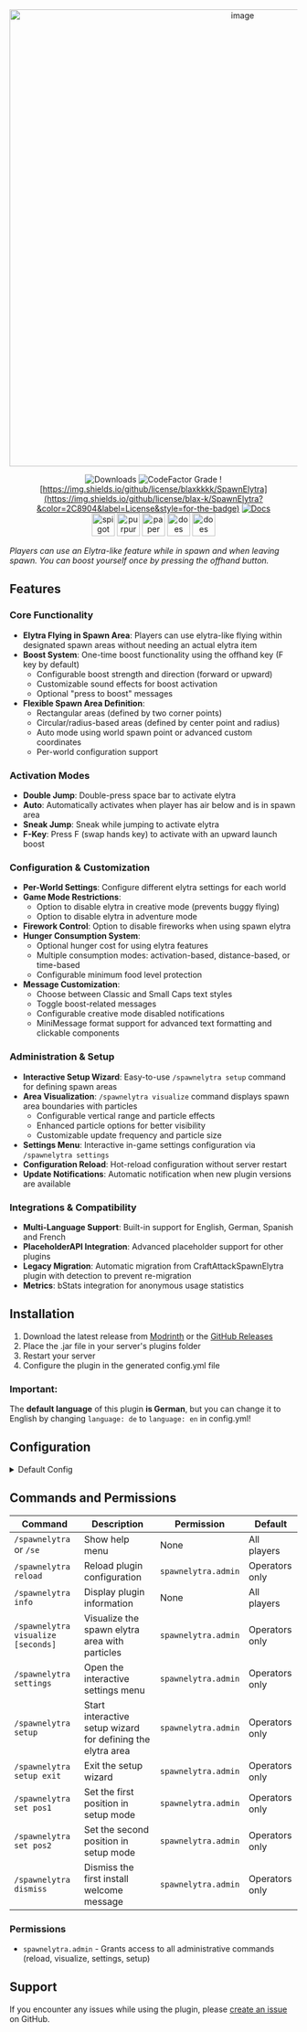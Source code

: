 <div align="center">
  
<img width="800" height=auto alt="image" src="https://github.com/user-attachments/assets/8eec0f17-e161-4c61-b6af-8eb1101b9900" />


![Downloads](https://img.shields.io/modrinth/dt/Egw2R8Fj?logo=modrinth&style=for-the-badge&label=Downloads&color=2C8904)
![CodeFactor Grade](https://img.shields.io/codefactor/grade/github/blax-k/spawnelytra?label=CodeFactor&style=for-the-badge&color=2C8904)
![https://img.shields.io/github/license/blaxkkkk/SpawnElytra](https://img.shields.io/github/license/blax-k/SpawnElytra?&color=2C8904&label=License&style=for-the-badge)
[![Docs](https://img.shields.io/badge/Docs-GitBook-blue?style=for-the-badge&logo=gitbook&color=2C8904)](https://blaxk.gitbook.io/spawnelytra)
<br>
<img alt="spigot" height="40" src="https://cdn.jsdelivr.net/npm/@intergrav/devins-badges@3/assets/compact-minimal/supported/spigot_vector.svg"> <img alt="purpur" height="40" src="https://cdn.jsdelivr.net/npm/@intergrav/devins-badges@3/assets/compact-minimal/supported/purpur_vector.svg"> <img alt="paper" height="40" src="https://cdn.jsdelivr.net/npm/@intergrav/devins-badges@3/assets/compact-minimal/supported/paper_vector.svg">
<img alt="does not support velocity" height="40" src="https://cdn.jsdelivr.net/npm/@intergrav/devins-badges@3/assets/compact-minimal/unsupported/velocity_vector.svg">
<img alt="does not support fabric" height="40" src="https://cdn.jsdelivr.net/npm/@intergrav/devins-badges@3/assets/compact-minimal/unsupported/fabric_vector.svg">
</div>

_Players can use an Elytra-like feature while in spawn and when leaving spawn. You can boost yourself once by pressing the offhand button._

## Features

### Core Functionality
- **Elytra Flying in Spawn Area**: Players can use elytra-like flying within designated spawn areas without needing an actual elytra item
- **Boost System**: One-time boost functionality using the offhand key (F key by default)
  - Configurable boost strength and direction (forward or upward)
  - Customizable sound effects for boost activation
  - Optional "press to boost" messages
- **Flexible Spawn Area Definition**: 
  - Rectangular areas (defined by two corner points)
  - Circular/radius-based areas (defined by center point and radius)
  - Auto mode using world spawn point or advanced custom coordinates
  - Per-world configuration support

### Activation Modes
- **Double Jump**: Double-press space bar to activate elytra
- **Auto**: Automatically activates when player has air below and is in spawn area
- **Sneak Jump**: Sneak while jumping to activate elytra
- **F-Key**: Press F (swap hands key) to activate with an upward launch boost

### Configuration & Customization
- **Per-World Settings**: Configure different elytra settings for each world
- **Game Mode Restrictions**: 
  - Option to disable elytra in creative mode (prevents buggy flying)
  - Option to disable elytra in adventure mode
- **Firework Control**: Option to disable fireworks when using spawn elytra
- **Hunger Consumption System**: 
  - Optional hunger cost for using elytra features
  - Multiple consumption modes: activation-based, distance-based, or time-based
  - Configurable minimum food level protection
- **Message Customization**:
  - Choose between Classic and Small Caps text styles
  - Toggle boost-related messages
  - Configurable creative mode disabled notifications
  - MiniMessage format support for advanced text formatting and clickable components

### Administration & Setup
- **Interactive Setup Wizard**: Easy-to-use `/spawnelytra setup` command for defining spawn areas
- **Area Visualization**: `/spawnelytra visualize` command displays spawn area boundaries with particles
  - Configurable vertical range and particle effects
  - Enhanced particle options for better visibility
  - Customizable update frequency and particle size
- **Settings Menu**: Interactive in-game settings configuration via `/spawnelytra settings`
- **Configuration Reload**: Hot-reload configuration without server restart
- **Update Notifications**: Automatic notification when new plugin versions are available

### Integrations & Compatibility
- **Multi-Language Support**: Built-in support for English, German, Spanish and French
- **PlaceholderAPI Integration**: Advanced placeholder support for other plugins
- **Legacy Migration**: Automatic migration from CraftAttackSpawnElytra plugin with detection to prevent re-migration
- **Metrics**: bStats integration for anonymous usage statistics

## Installation

1. Download the latest release from [Modrinth](https://modrinth.com/plugin/spawn-elytra) or the [GitHub Releases](https://github.com/blax-k/SpawnElytra/releases)
2. Place the .jar file in your server's plugins folder
3. Restart your server
4. Configure the plugin in the generated config.yml file

### Important:
The **default language** of this plugin **is German**, but you can change it to English by changing `language: de` to `language: en` in config.yml!

## Configuration

<details>
<summary>Default Config</summary>

```yaml
# Spawn Elytra Plugin by blaxk
# Plugin Version: 1.4
# Modrinth: https://modrinth.com/plugin/spawn-elytra

# ==========================================
# GLOBAL SETTINGS
# ==========================================

# Available languages: en, de, es, fr, ar
language: en

# Game mode restrictions
game_modes:
  # Automatically disable elytra when player enters creative mode (This prevents buggy flying in Creative)
  disable_in_creative: true
  # If you don't want to disable elytra in adventure mode, set this to false
  disable_in_adventure: false

# Fireworks settings
fireworks:
  # Disable fireworks when using spawn elytra (players can still use fireworks if they have a real elytra equipped)
  disable_in_spawn_elytra: false

# Message settings
messages:
  # Set to false to disable the "press to boost" message
  show_press_to_boost: true
  # Set to false to disable the "boost activated" message
  show_boost_activated: true
  # Set to true to show an actionbar when Elytra is disabled in Creative mode
  show_creative_disabled: false
  # Message style: classic or small_caps
  style: classic

# Visualization settings for /spawnelytra visualize command
visualization:
  # Vertical range above and below player for particle display
  vertical_range: 20
  # Additional vertical range for corner/cardinal pillars
  pillar_vertical_range: 25
  # Particle update frequency (ticks between updates, lower = more frequent)
  update_frequency: 10
  # Particle size multiplier for better visibility from distance
  particle_size: 2.0
  # Enable enhanced particles (brighter colors, additional effects)
  enhanced_particles: true

# Hunger consumption settings (global defaults, can be overridden per-world)
hunger_consumption:
  # Enable hunger consumption while using the spawn elytra features
  enabled: false
  # How hunger should be consumed: activation, distance, or time
  mode: activation
  # Minimum food level to keep (players will never drop below this value)
  minimum_food_level: 0

  activation:
    # Hunger consumed each time the elytra activates
    hunger_cost: 1

  distance:
    # Blocks travelled while gliding before hunger is consumed
    blocks_per_point: 50.0
    # Hunger consumed every time the distance threshold is reached
    hunger_cost: 1

  time:
    # Seconds of gliding before hunger is consumed
    seconds_per_point: 30
    # Hunger consumed each time the timer elapses
    hunger_cost: 1

# ==========================================
# WORLD-SPECIFIC SETTINGS
# ==========================================

# Configure elytra settings per world
worlds:
  # If you want to add another world, copy the entire 'world' section and change the name and preferences
  world:
    # Enable spawn elytra in this world
    enabled: true

    # Activation mode for elytra:
    # double_jump: Player needs to double-press space to activate elytra
    # auto: Automatically activates elytra when player has air below and is in spawn area
    # sneak_jump: Player needs to sneak while jumping to activate elytra
    # f_key: Player needs to press F (swap hands) to activate elytra, this also boosts a player upwards on activation
    activation_mode: double_jump

    # The radius around spawn where elytra boosting is enabled
    # (only used when area_mode is 'circular' or spawn coords x2/y2/z2 are all 0)
    radius: 100

    # Spawn area configuration
    spawn_area:
      # Mode options: 'auto' or 'advanced'
      # auto: Uses the world spawn point with radius
      # advanced: Uses custom spawn coordinates defined below
      mode: auto

      # Area type: 'circular' or 'rectangular'
      area_type: circular

      # Primary spawn coordinates (center for circular, first corner for rectangular)
      x: 0
      y: 64
      z: 0

      # Secondary coordinates (only used for rectangular areas)
      # Setting all to 0 uses circular area with radius instead
      x2: 0
      y2: 0
      z2: 0

    # Boost settings
    boost:
      # Enable boost functionality
      enabled: true
      # The strength of the boost when pressing the boost key
      strength: 3
      # Boost direction: 'forward' or 'upward'
      # forward: Boosts player in the direction they are looking
      # upward: Boosts player straight up
      direction: forward
      # Boost sound effect - can be any sound from https://hub.spigotmc.org/javadocs/bukkit/org/bukkit/Sound.html
      # Examples: ENTITY_BAT_TAKEOFF, ENTITY_FIREWORK_ROCKET_BLAST, ITEM_ELYTRA_FLYING
      sound: ENTITY_BAT_TAKEOFF

    # F-key specific settings (only used when activation_mode: f_key)
    f_key:
      # Launch strength when pressing F key (1.5 = ~14-15 blocks upward)
      launch_strength: 1.5
```
</details>

## Commands and Permissions

| Command | Description | Permission | Default |
|---------|-------------|------------|---------|
| `/spawnelytra` or `/se` | Show help menu | None | All players |
| `/spawnelytra reload` | Reload plugin configuration | `spawnelytra.admin` | Operators only |
| `/spawnelytra info` | Display plugin information | None | All players |
| `/spawnelytra visualize [seconds]` | Visualize the spawn elytra area with particles | `spawnelytra.admin` | Operators only |
| `/spawnelytra settings` | Open the interactive settings menu | `spawnelytra.admin` | Operators only |
| `/spawnelytra setup` | Start interactive setup wizard for defining the elytra area | `spawnelytra.admin` | Operators only |
| `/spawnelytra setup exit` | Exit the setup wizard | `spawnelytra.admin` | Operators only |
| `/spawnelytra set pos1` | Set the first position in setup mode | `spawnelytra.admin` | Operators only |
| `/spawnelytra set pos2` | Set the second position in setup mode | `spawnelytra.admin` | Operators only |
| `/spawnelytra dismiss` | Dismiss the first install welcome message | `spawnelytra.admin` | Operators only |

### Permissions

- `spawnelytra.admin` - Grants access to all administrative commands (reload, visualize, settings, setup)

## Support

If you encounter any issues while using the plugin, please [create an issue](https://github.com/blax-k/SpawnElytra/issues) on GitHub.

